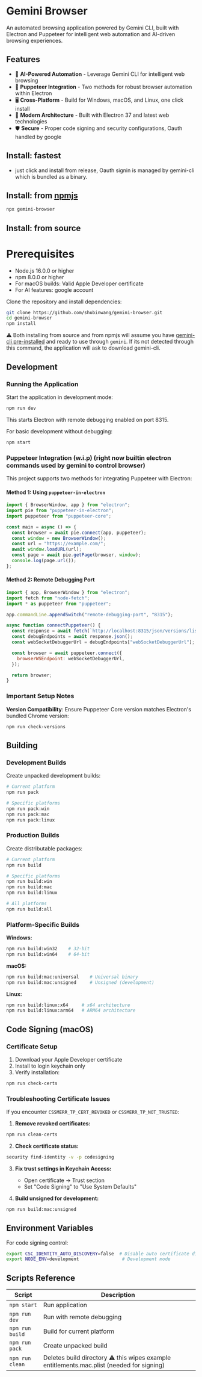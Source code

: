 # Gemini Browser

An automated browsing application powered by Gemini CLI, built with Electron and Puppeteer for intelligent web automation and AI-driven browsing experiences.

## Features

- 🤖 **AI-Powered Automation** - Leverage Gemini CLI for intelligent web browsing
- 🔧 **Puppeteer Integration** - Two methods for robust browser automation within Electron
- 🖥️ **Cross-Platform** - Build for Windows, macOS, and Linux, one click install
- 🚀 **Modern Architecture** - Built with Electron 37 and latest web technologies
- 🛡️ **Secure** - Proper code signing and security configurations, Oauth handled by google

## Install: fastest

- just click and install from release, Oauth signin is managed by gemini-cli which is bundled as a binary.

## Install: from [npmjs](https://www.npmjs.com/package/gemini-browser)

```bash
npx gemini-browser
```

## Install: from source

# Prerequisites

- Node.js 16.0.0 or higher
- npm 8.0.0 or higher
- For macOS builds: Valid Apple Developer certificate
- For AI features: google account

Clone the repository and install dependencies:

```bash
git clone https://github.com/shubinwang/gemini-browser.git
cd gemini-browser
npm install
```

⚠️ Both installing from source and from npmjs will assume you have <ins>gemini-cli pre-installed</ins> and ready to use through `gemini`. If its not detected through this command,
the application will ask to download gemini-cli.

## Development

### Running the Application

Start the application in development mode:

```bash
npm run dev
```

This starts Electron with remote debugging enabled on port 8315.

For basic development without debugging:

```bash
npm start
```

### Puppeteer Integration (w.i.p) (right now builtin electron commands used by gemini to control browser)

This project supports two methods for integrating Puppeteer with Electron:

#### Method 1: Using `puppeteer-in-electron`

```javascript
import { BrowserWindow, app } from "electron";
import pie from "puppeteer-in-electron";
import puppeteer from "puppeteer-core";

const main = async () => {
  const browser = await pie.connect(app, puppeteer);
  const window = new BrowserWindow();
  const url = "https://example.com/";
  await window.loadURL(url);
  const page = await pie.getPage(browser, window);
  console.log(page.url());
};
```

#### Method 2: Remote Debugging Port

```javascript
import { app, BrowserWindow } from "electron";
import fetch from "node-fetch";
import * as puppeteer from "puppeteer";

app.commandLine.appendSwitch("remote-debugging-port", "8315");

async function connectPuppeteer() {
  const response = await fetch(`http://localhost:8315/json/versions/list`);
  const debugEndpoints = await response.json();
  const webSocketDebuggerUrl = debugEndpoints["webSocketDebuggerUrl"];

  const browser = await puppeteer.connect({
    browserWSEndpoint: webSocketDebuggerUrl,
  });

  return browser;
}
```

### Important Setup Notes

**Version Compatibility**: Ensure Puppeteer Core version matches Electron's bundled Chrome version:

```bash
npm run check-versions
```

## Building

### Development Builds

Create unpacked development builds:

```bash
# Current platform
npm run pack

# Specific platforms
npm run pack:win
npm run pack:mac
npm run pack:linux
```

### Production Builds

Create distributable packages:

```bash
# Current platform
npm run build

# Specific platforms
npm run build:win
npm run build:mac
npm run build:linux

# All platforms
npm run build:all
```

### Platform-Specific Builds

**Windows:**

```bash
npm run build:win32    # 32-bit
npm run build:win64    # 64-bit
```

**macOS:**

```bash
npm run build:mac:universal    # Universal binary
npm run build:mac:unsigned     # Unsigned (development)
```

**Linux:**

```bash
npm run build:linux:x64     # x64 architecture
npm run build:linux:arm64   # ARM64 architecture
```

## Code Signing (macOS)

### Certificate Setup

1. Download your Apple Developer certificate
2. Install to login keychain only
3. Verify installation:

```bash
npm run check-certs
```

### Troubleshooting Certificate Issues

If you encounter `CSSMERR_TP_CERT_REVOKED` or `CSSMERR_TP_NOT_TRUSTED`:

1. **Remove revoked certificates:**

```bash
npm run clean-certs
```

2. **Check certificate status:**

```bash
security find-identity -v -p codesigning
```

3. **Fix trust settings in Keychain Access:**

   - Open certificate → Trust section
   - Set "Code Signing" to "Use System Defaults"

4. **Build unsigned for development:**

```bash
npm run build:mac:unsigned
```

## Environment Variables

For code signing control:

```bash
export CSC_IDENTITY_AUTO_DISCOVERY=false  # Disable auto certificate discovery
export NODE_ENV=development                # Development mode
```

## Scripts Reference

| Script          | Description                                                                               |
| --------------- | ----------------------------------------------------------------------------------------- |
| `npm start`     | Run application                                                                           |
| `npm run dev`   | Run with remote debugging                                                                 |
| `npm run build` | Build for current platform                                                                |
| `npm run pack`  | Create unpacked build                                                                     |
| `npm run clean` | Deletes build directory ⚠️ this wipes example entitlements.mac.plist (needed for signing) |
